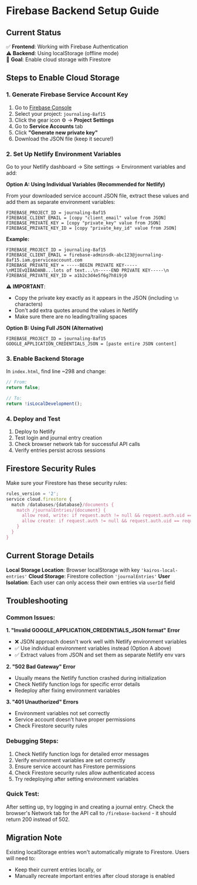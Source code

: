 # Firebase Backend Setup Guide

## Current Status
✅ **Frontend**: Working with Firebase Authentication  
⚠️ **Backend**: Using localStorage (offline mode)  
🎯 **Goal**: Enable cloud storage with Firestore

## Steps to Enable Cloud Storage

### 1. Generate Firebase Service Account Key

1. Go to [Firebase Console](https://console.firebase.google.com/)
2. Select your project: `journaling-8af15`
3. Click the gear icon ⚙️ → **Project Settings**
4. Go to **Service Accounts** tab
5. Click **"Generate new private key"**
6. Download the JSON file (keep it secure!)

### 2. Set Up Netlify Environment Variables

Go to your Netlify dashboard → Site settings → Environment variables and add:

**Option A: Using Individual Variables (Recommended for Netlify)**

From your downloaded service account JSON file, extract these values and add them as separate environment variables:

```
FIREBASE_PROJECT_ID = journaling-8af15
FIREBASE_CLIENT_EMAIL = [copy "client_email" value from JSON]
FIREBASE_PRIVATE_KEY = [copy "private_key" value from JSON]  
FIREBASE_PRIVATE_KEY_ID = [copy "private_key_id" value from JSON]
```

**Example:**
```
FIREBASE_PROJECT_ID = journaling-8af15
FIREBASE_CLIENT_EMAIL = firebase-adminsdk-abc123@journaling-8af15.iam.gserviceaccount.com
FIREBASE_PRIVATE_KEY = -----BEGIN PRIVATE KEY-----\nMIIEvQIBADANB...lots of text...\n-----END PRIVATE KEY-----\n
FIREBASE_PRIVATE_KEY_ID = a1b2c3d4e5f6g7h8i9j0
```

⚠️ **IMPORTANT**: 
- Copy the private key exactly as it appears in the JSON (including `\n` characters)
- Don't add extra quotes around the values in Netlify
- Make sure there are no leading/trailing spaces

**Option B: Using Full JSON (Alternative)**
```
FIREBASE_PROJECT_ID = journaling-8af15
GOOGLE_APPLICATION_CREDENTIALS_JSON = [paste entire JSON content]
```

### 3. Enable Backend Storage

In `index.html`, find line ~298 and change:
```javascript
// From:
return false;

// To:
return !isLocalDevelopment();
```

### 4. Deploy and Test

1. Deploy to Netlify
2. Test login and journal entry creation
3. Check browser network tab for successful API calls
4. Verify entries persist across sessions

## Firestore Security Rules

Make sure your Firestore has these security rules:
```javascript
rules_version = '2';
service cloud.firestore {
  match /databases/{database}/documents {
    match /journalEntries/{document} {
      allow read, write: if request.auth != null && request.auth.uid == resource.data.userId;
      allow create: if request.auth != null && request.auth.uid == request.resource.data.userId;
    }
  }
}
```

## Current Storage Details

**Local Storage Location**: Browser localStorage with key `'kairos-local-entries'`
**Cloud Storage**: Firestore collection `'journalEntries'`
**User Isolation**: Each user can only access their own entries via `userId` field

## Troubleshooting

### Common Issues:

**1. "Invalid GOOGLE_APPLICATION_CREDENTIALS_JSON format" Error**
- ❌ JSON approach doesn't work well with Netlify environment variables
- ✅ Use individual environment variables instead (Option A above)
- ✅ Extract values from JSON and set them as separate Netlify env vars

**2. "502 Bad Gateway" Error**
- Usually means the Netlify function crashed during initialization
- Check Netlify function logs for specific error details
- Redeploy after fixing environment variables

**3. "401 Unauthorized" Errors**
- Environment variables not set correctly
- Service account doesn't have proper permissions
- Check Firestore security rules

### Debugging Steps:
1. Check Netlify function logs for detailed error messages
2. Verify environment variables are set correctly
3. Ensure service account has Firestore permissions  
4. Check Firestore security rules allow authenticated access
5. Try redeploying after setting environment variables

### Quick Test:
After setting up, try logging in and creating a journal entry. Check the browser's Network tab for the API call to `/firebase-backend` - it should return 200 instead of 502.

## Migration Note

Existing localStorage entries won't automatically migrate to Firestore. Users will need to:
- Keep their current entries locally, or
- Manually recreate important entries after cloud storage is enabled